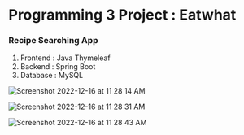# Programming 3 Project : Eatwhat
### Recipe Searching App
1. Frontend : Java Thymeleaf
2. Backend : Spring Boot
3. Database : MySQL

![Screenshot 2022-12-16 at 11 28 14 AM](https://user-images.githubusercontent.com/103467264/208144557-ce9eebba-131a-489a-9b8f-550fbe1127e0.png)

![Screenshot 2022-12-16 at 11 28 31 AM](https://user-images.githubusercontent.com/103467264/208144560-c148acbd-5f09-43fe-88f3-b7d90d6c93b1.png)

![Screenshot 2022-12-16 at 11 28 43 AM](https://user-images.githubusercontent.com/103467264/208144561-b3c56d37-7efb-4b47-840b-8d5b8735f438.png)
